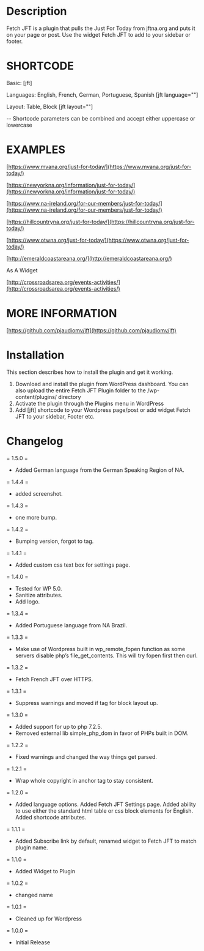 # Description

Fetch JFT is a plugin that pulls the Just For Today from jftna.org and puts it on your page or post. Use the widget Fetch JFT to add to your sidebar or footer.

# SHORTCODE
Basic: [jft]

Languages: English, French, German, Portuguese, Spanish [jft language=""]

Layout: Table, Block [jft layout=""]

-- Shortcode parameters can be combined and accept either uppercase or lowercase

# EXAMPLES

[https://www.mvana.org/just-for-today/](https://www.mvana.org/just-for-today/)

[https://newyorkna.org/information/just-for-today/](https://newyorkna.org/information/just-for-today/)

[https://www.na-ireland.org/for-our-members/just-for-today/](https://www.na-ireland.org/for-our-members/just-for-today/)

[https://hillcountryna.org/just-for-today/](https://hillcountryna.org/just-for-today/)

[https://www.otwna.org/just-for-today/](https://www.otwna.org/just-for-today/)

[http://emeraldcoastareana.org/](http://emeraldcoastareana.org/)

As A Widget

[http://crossroadsarea.org/events-activities/](http://crossroadsarea.org/events-activities/)

# MORE INFORMATION

[https://github.com/pjaudiomv/jft](https://github.com/pjaudiomv/jft)

# Installation

This section describes how to install the plugin and get it working.

1. Download and install the plugin from WordPress dashboard. You can also upload the entire Fetch JFT Plugin folder to the /wp-content/plugins/ directory
2. Activate the plugin through the Plugins menu in WordPress
3. Add [jft] shortcode to your Wordpress page/post or add widget Fetch JFT to your sidebar, Footer etc.


# Changelog

= 1.5.0 =

* Added German language from the German Speaking Region of NA.

= 1.4.4 =

* added screenshot.

= 1.4.3 =

* one more bump.

= 1.4.2 =

* Bumping version, forgot to tag.

= 1.4.1 =

* Added custom css text box for settings page.

= 1.4.0 =

* Tested for WP 5.0.
* Sanitize attributes.
* Add logo.

= 1.3.4 =

* Added Portuguese language from NA Brazil.

= 1.3.3 =

* Make use of Wordpress built in wp_remote_fopen function as some servers disable php’s file_get_contents. This will try fopen first then curl.

= 1.3.2 =

* Fetch French JFT over HTTPS.

= 1.3.1 =

* Suppress warnings and moved if tag for block layout up.

= 1.3.0 =

* Added support for up to php 7.2.5.
* Removed external lib simple_php_dom in favor of PHPs built in DOM.

= 1.2.2 =

* Fixed warnings and changed the way things get parsed.

= 1.2.1 =

* Wrap whole copyright in anchor tag to stay consistent.

= 1.2.0 =

* Added language options. Added Fetch JFT Settings page. Added ability to use either the standard html table or css block elements for English. Added shortcode attributes.

= 1.1.1 =

* Added Subscribe link by default, renamed widget to Fetch JFT to match plugin name.

= 1.1.0 =

* Added Widget to Plugin

= 1.0.2 =

* changed name

= 1.0.1 =

* Cleaned up for Wordpress

= 1.0.0 =

* Initial Release